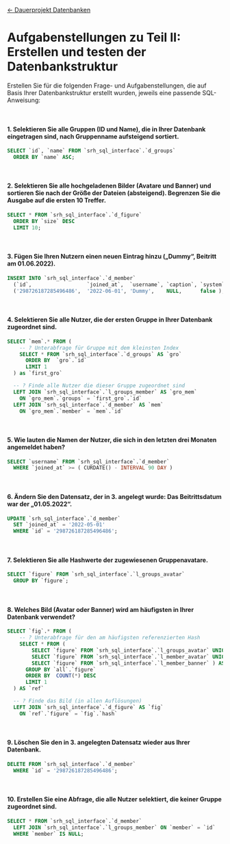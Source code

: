 [← Dauerprojekt Datenbanken](../README.md#dauerprojekt-datenbanken)

# Aufgabenstellungen zu Teil II: Erstellen und testen der Datenbankstruktur

Erstellen Sie für die folgenden Frage- und Aufgabenstellungen, die auf Basis Ihrer Datenbankstruktur erstellt wurden, jeweils eine passende SQL-Anweisung:

<br>

#### 1. Selektieren Sie alle Gruppen (ID und Name), die in Ihrer Datenbank eingetragen sind, nach Gruppenname aufsteigend sortiert.

```sql
SELECT `id`, `name` FROM `srh_sql_interface`.`d_groups`
  ORDER BY `name` ASC;
```

<br>

#### 2. Selektieren Sie alle hochgeladenen Bilder (Avatare und Banner) und sortieren Sie nach der Größe der Dateien (absteigend). Begrenzen Sie die Ausgabe auf die ersten 10 Treffer.

```sql
SELECT * FROM `srh_sql_interface`.`d_figure`
  ORDER BY `size` DESC
  LIMIT 10;
```

<br>

#### 3. Fügen Sie Ihren Nutzern einen neuen Eintrag hinzu („Dummy“, Beitritt am 01.06.2022).

```sql
INSERT INTO `srh_sql_interface`.`d_member`
  (`id`,                  `joined_at`,  `username`, `caption`, `system`) values
  ('298726187285496486',  '2022-06-01', 'Dummy',    NULL,      false );
```

<br>

#### 4. Selektieren Sie alle Nutzer, die der ersten Gruppe in Ihrer Datenbank zugeordnet sind.

```sql
SELECT `mem`.* FROM (
    -- ? Unterabfrage für Gruppe mit dem kleinsten Index
    SELECT * FROM `srh_sql_interface`.`d_groups` AS `gro`
      ORDER BY  `gro`.`id`
      LIMIT 1
  ) as `first_gro`

  -- ? Finde alle Nutzer die dieser Gruppe zugeordnet sind
  LEFT JOIN `srh_sql_interface`.`l_groups_member` AS `gro_mem`
    ON `gro_mem`.`groups` = `first_gro`.`id`
  LEFT JOIN `srh_sql_interface`.`d_member` AS `mem`
    ON `gro_mem`.`member` = `mem`.`id`
```

<br>

#### 5. Wie lauten die Namen der Nutzer, die sich in den letzten drei Monaten angemeldet haben?

```sql
SELECT `username` FROM `srh_sql_interface`.`d_member`
  WHERE `joined_at` >= ( CURDATE() - INTERVAL 90 DAY )
```

<br>

#### 6. Ändern Sie den Datensatz, der in 3. angelegt wurde: Das Beitrittsdatum war der „01.05.2022“.

```sql
UPDATE `srh_sql_interface`.`d_member`
  SET `joined_at` = '2022-05-01'
  WHERE `id` = '298726187285496486';
```

<br>

#### 7. Selektieren Sie alle Hashwerte der zugewiesenen Gruppenavatare.

```sql
SELECT `figure` FROM `srh_sql_interface`.`l_groups_avatar`
  GROUP BY `figure`;
```

<br>

#### 8. Welches Bild (Avatar oder Banner) wird am häufigsten in Ihrer Datenbank verwendet?

```sql
SELECT `fig`.* FROM (
    -- ? Unterabfrage für den am häufigsten referenzierten Hash
    SELECT * FROM (
        SELECT `figure` FROM `srh_sql_interface`.`l_groups_avatar` UNION ALL
        SELECT `figure` FROM `srh_sql_interface`.`l_member_avatar` UNION ALL
        SELECT `figure` FROM `srh_sql_interface`.`l_member_banner` ) AS `all`
      GROUP BY `all`.`figure`
      ORDER BY  COUNT(*) DESC
      LIMIT 1
  ) AS `ref`

  -- ? Finde das Bild (in allen Auflösungen)
  LEFT JOIN `srh_sql_interface`.`d_figure` AS `fig`
    ON `ref`.`figure` = `fig`.`hash`
```

<br>

#### 9. Löschen Sie den in 3. angelegten Datensatz wieder aus Ihrer Datenbank.

```sql
DELETE FROM `srh_sql_interface`.`d_member`
  WHERE `id` = '298726187285496486';
```

<br>

#### 10. Erstellen Sie eine Abfrage, die alle Nutzer selektiert, die keiner Gruppe zugeordnet sind.

```sql
SELECT * FROM `srh_sql_interface`.`d_member`
  LEFT JOIN `srh_sql_interface`.`l_groups_member` ON `member` = `id`
  WHERE `member` IS NULL;
```
